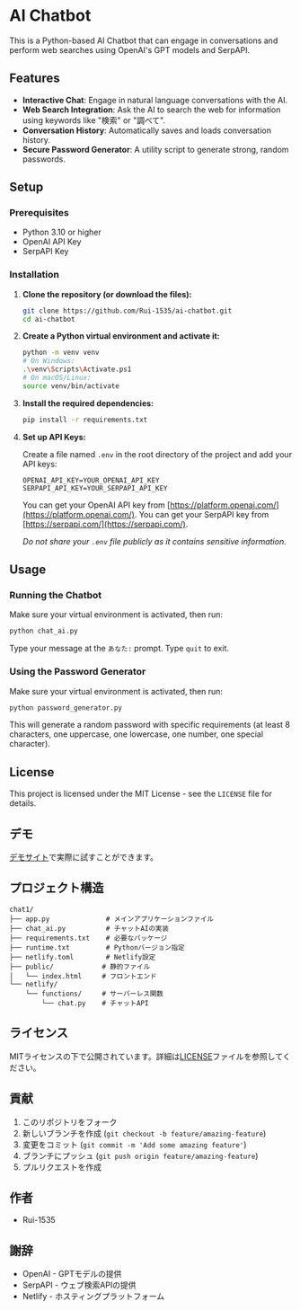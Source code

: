 # AI Chatbot

This is a Python-based AI Chatbot that can engage in conversations and perform web searches using OpenAI's GPT models and SerpAPI.

## Features

- **Interactive Chat**: Engage in natural language conversations with the AI.
- **Web Search Integration**: Ask the AI to search the web for information using keywords like "検索" or "調べて".
- **Conversation History**: Automatically saves and loads conversation history.
- **Secure Password Generator**: A utility script to generate strong, random passwords.

## Setup

### Prerequisites

- Python 3.10 or higher
- OpenAI API Key
- SerpAPI Key

### Installation

1.  **Clone the repository (or download the files):**

    ```bash
    git clone https://github.com/Rui-1535/ai-chatbot.git
    cd ai-chatbot
    ```

2.  **Create a Python virtual environment and activate it:**

    ```bash
    python -m venv venv
    # On Windows:
    .\venv\Scripts\Activate.ps1
    # On macOS/Linux:
    source venv/bin/activate
    ```

3.  **Install the required dependencies:**

    ```bash
    pip install -r requirements.txt
    ```

4.  **Set up API Keys:**

    Create a file named `.env` in the root directory of the project and add your API keys:

    ```
    OPENAI_API_KEY=YOUR_OPENAI_API_KEY
    SERPAPI_API_KEY=YOUR_SERPAPI_API_KEY
    ```

    You can get your OpenAI API key from [https://platform.openai.com/](https://platform.openai.com/).
    You can get your SerpAPI key from [https://serpapi.com/](https://serpapi.com/).

    *Do not share your `.env` file publicly as it contains sensitive information.*

## Usage

### Running the Chatbot

Make sure your virtual environment is activated, then run:

```bash
python chat_ai.py
```

Type your message at the `あなた:` prompt. Type `quit` to exit.

### Using the Password Generator

Make sure your virtual environment is activated, then run:

```bash
python password_generator.py
```

This will generate a random password with specific requirements (at least 8 characters, one uppercase, one lowercase, one number, one special character).

## License

This project is licensed under the MIT License - see the `LICENSE` file for details.

## デモ

[デモサイト](https://ai-chatbot-rui.netlify.app)で実際に試すことができます。

## プロジェクト構造

```
chat1/
├── app.py              # メインアプリケーションファイル
├── chat_ai.py          # チャットAIの実装
├── requirements.txt    # 必要なパッケージ
├── runtime.txt         # Pythonバージョン指定
├── netlify.toml        # Netlify設定
├── public/            # 静的ファイル
│   └── index.html     # フロントエンド
└── netlify/
    └── functions/     # サーバーレス関数
        └── chat.py    # チャットAPI
```

## ライセンス

MITライセンスの下で公開されています。詳細は[LICENSE](LICENSE)ファイルを参照してください。

## 貢献

1. このリポジトリをフォーク
2. 新しいブランチを作成 (`git checkout -b feature/amazing-feature`)
3. 変更をコミット (`git commit -m 'Add some amazing feature'`)
4. ブランチにプッシュ (`git push origin feature/amazing-feature`)
5. プルリクエストを作成

## 作者

- Rui-1535

## 謝辞

- OpenAI - GPTモデルの提供
- SerpAPI - ウェブ検索APIの提供
- Netlify - ホスティングプラットフォーム 